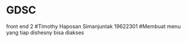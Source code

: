 # GDSC
front end 2
#Timothy Haposan Simanjuntak 19622301
#Membuat menu yang tiap dishesny bisa diakses
